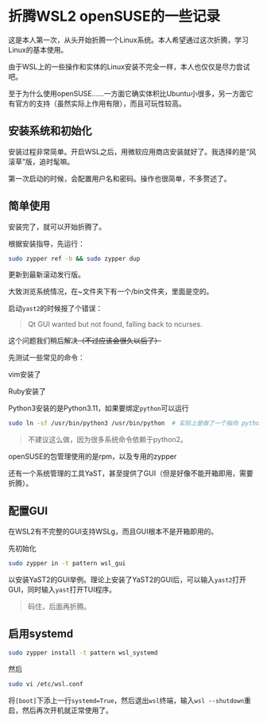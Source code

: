# 折腾WSL2 openSUSE的一些记录

这是本人第一次，从头开始折腾一个Linux系统。本人希望通过这次折腾，学习Linux的基本使用。

由于WSL上的一些操作和实体的Linux安装不完全一样，本人也仅仅是尽力尝试吧。

至于为什么使用openSUSE……一方面它确实体积比Ubuntu小很多，另一方面它有官方的支持（虽然实际上作用有限），而且可玩性较高。

## 安装系统和初始化

安装过程非常简单。开启WSL之后，用微软应用商店安装就好了。我选择的是“风滚草”版，追时髦嘛。

第一次启动的时候，会配置用户名和密码。操作也很简单，不多赘述了。

## 简单使用

安装完了，就可以开始折腾了。

根据安装指导，先运行：

```bash
sudo zypper ref -b && sudo zypper dup
```

更新到最新滚动发行版。

大致浏览系统情况，在~文件夹下有一个/bin文件夹，里面是空的。

启动`yast2`的时候报了个错误：

> Qt GUI wanted but not found, falling back to ncurses.

这个问题我们稍后解决~~（不过应该会很久以后了）~~

先测试一些常见的命令：

vim安装了

Ruby安装了

Python3安装的是Python3.11，如果要绑定`python`可以运行

```bash
sudo ln -sf /usr/bin/python3 /usr/bin/python  # 实际上是做了一个指向 python3 的软链接
```

> 不建议这么做，因为很多系统命令依赖于python2。

openSUSE的包管理使用的是rpm，以及专用的zypper

还有一个系统管理的工具YaST，甚至提供了GUI（但是好像不能开箱即用，需要折腾）。

## 配置GUI

在WSL2有不完整的GUI支持WSLg，而且GUI根本不是开箱即用的。

先初始化

```bash
sudo zypper in -t pattern wsl_gui
```

以安装YaST2的GUI举例。理论上安装了YaST2的GUI后，可以输入`yast2`打开GUI，同时输入`yast`打开TUI程序。

<!-- YaST理论上内容不止两行，以前我瞎搞过一次，装上了很完整的YaST，但是已经忘记那会安装了什么了。可能是那个时候直接安装完了桌面环境。 -->

> 码住，后面再折腾。

## 启用systemd

```bash
sudo zypper install -t pattern wsl_systemd
```

然后

```bash
sudo vi /etc/wsl.conf
```

将`[boot]`下添上一行`systemd=True`，然后退出`wsl`终端，输入`wsl --shutdown`重启，然后再次开机就正常使用了。

